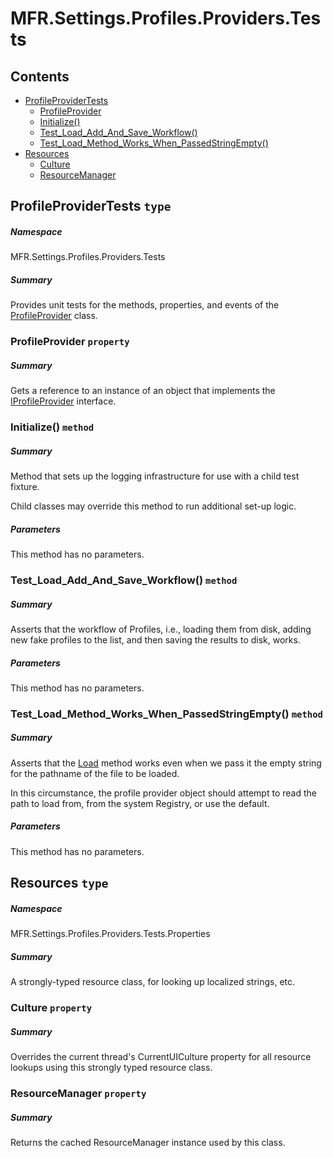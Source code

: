 <a name='assembly'></a>
# MFR.Settings.Profiles.Providers.Tests

## Contents

- [ProfileProviderTests](#T-MFR-Settings-Profiles-Providers-Tests-ProfileProviderTests 'MFR.Settings.Profiles.Providers.Tests.ProfileProviderTests')
  - [ProfileProvider](#P-MFR-Settings-Profiles-Providers-Tests-ProfileProviderTests-ProfileProvider 'MFR.Settings.Profiles.Providers.Tests.ProfileProviderTests.ProfileProvider')
  - [Initialize()](#M-MFR-Settings-Profiles-Providers-Tests-ProfileProviderTests-Initialize 'MFR.Settings.Profiles.Providers.Tests.ProfileProviderTests.Initialize')
  - [Test_Load_Add_And_Save_Workflow()](#M-MFR-Settings-Profiles-Providers-Tests-ProfileProviderTests-Test_Load_Add_And_Save_Workflow 'MFR.Settings.Profiles.Providers.Tests.ProfileProviderTests.Test_Load_Add_And_Save_Workflow')
  - [Test_Load_Method_Works_When_PassedStringEmpty()](#M-MFR-Settings-Profiles-Providers-Tests-ProfileProviderTests-Test_Load_Method_Works_When_PassedStringEmpty 'MFR.Settings.Profiles.Providers.Tests.ProfileProviderTests.Test_Load_Method_Works_When_PassedStringEmpty')
- [Resources](#T-MFR-Settings-Profiles-Providers-Tests-Properties-Resources 'MFR.Settings.Profiles.Providers.Tests.Properties.Resources')
  - [Culture](#P-MFR-Settings-Profiles-Providers-Tests-Properties-Resources-Culture 'MFR.Settings.Profiles.Providers.Tests.Properties.Resources.Culture')
  - [ResourceManager](#P-MFR-Settings-Profiles-Providers-Tests-Properties-Resources-ResourceManager 'MFR.Settings.Profiles.Providers.Tests.Properties.Resources.ResourceManager')

<a name='T-MFR-Settings-Profiles-Providers-Tests-ProfileProviderTests'></a>
## ProfileProviderTests `type`

##### Namespace

MFR.Settings.Profiles.Providers.Tests

##### Summary

Provides unit tests for the methods, properties, and events of the
[ProfileProvider](#T-MFR-Settings-Profiles-Providers-ProfileProvider 'MFR.Settings.Profiles.Providers.ProfileProvider') class.

<a name='P-MFR-Settings-Profiles-Providers-Tests-ProfileProviderTests-ProfileProvider'></a>
### ProfileProvider `property`

##### Summary

Gets a reference to an instance of an object that implements the
[IProfileProvider](#T-MFR-Settings-Profiles-Providers-Interfaces-IProfileProvider 'MFR.Settings.Profiles.Providers.Interfaces.IProfileProvider')
interface.

<a name='M-MFR-Settings-Profiles-Providers-Tests-ProfileProviderTests-Initialize'></a>
### Initialize() `method`

##### Summary

Method that sets up the logging infrastructure for use with a child test
fixture.



Child classes may override this method to run additional
set-up logic.

##### Parameters

This method has no parameters.

<a name='M-MFR-Settings-Profiles-Providers-Tests-ProfileProviderTests-Test_Load_Add_And_Save_Workflow'></a>
### Test_Load_Add_And_Save_Workflow() `method`

##### Summary

Asserts that the workflow of Profiles, i.e., loading them from disk, adding new fake profiles to the list, and then saving the results to disk, works.

##### Parameters

This method has no parameters.

<a name='M-MFR-Settings-Profiles-Providers-Tests-ProfileProviderTests-Test_Load_Method_Works_When_PassedStringEmpty'></a>
### Test_Load_Method_Works_When_PassedStringEmpty() `method`

##### Summary

Asserts that the
[Load](#M-MFR-Settings-Profiles-Providers-Interfaces-IProfileProvider-Load 'MFR.Settings.Profiles.Providers.Interfaces.IProfileProvider.Load')
method works even when we pass it the empty string for the pathname of the file
to be loaded.



In this circumstance, the profile
provider object should attempt to read the path to load from, from the system
Registry, or use the default.

##### Parameters

This method has no parameters.

<a name='T-MFR-Settings-Profiles-Providers-Tests-Properties-Resources'></a>
## Resources `type`

##### Namespace

MFR.Settings.Profiles.Providers.Tests.Properties

##### Summary

A strongly-typed resource class, for looking up localized strings, etc.

<a name='P-MFR-Settings-Profiles-Providers-Tests-Properties-Resources-Culture'></a>
### Culture `property`

##### Summary

Overrides the current thread's CurrentUICulture property for all
  resource lookups using this strongly typed resource class.

<a name='P-MFR-Settings-Profiles-Providers-Tests-Properties-Resources-ResourceManager'></a>
### ResourceManager `property`

##### Summary

Returns the cached ResourceManager instance used by this class.
